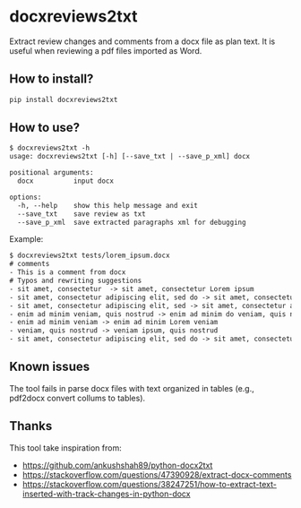 # docxreviews2txt

Extract review changes and comments from a docx file as plan text.
It is useful when reviewing a pdf files imported as Word. 

## How to install? 

```bash
pip install docxreviews2txt
```

## How to use?

```txt
$ docxreviews2txt -h
usage: docxreviews2txt [-h] [--save_txt | --save_p_xml] docx

positional arguments:
  docx          input docx

options:
  -h, --help    show this help message and exit
  --save_txt    save review as txt
  --save_p_xml  save extracted paragraphs xml for debugging
```
  
Example:

```txt
$ docxreviews2txt tests/lorem_ipsum.docx
# comments
- This is a comment from docx
# Typos and rewriting suggestions
- sit amet, consectetur  -> sit amet, consectetur Lorem ipsum
- sit amet, consectetur adipiscing elit, sed do -> sit amet, consectetur elit, sed do
- sit amet, consectetur adipiscing elit, sed -> sit amet, consectetur adipiscings elit, sed
- enim ad minim veniam, quis nostrud -> enim ad minim do veniam, quis nostrud
- enim ad minim veniam -> enim ad minim Lorem veniam
- veniam, quis nostrud -> veniam ipsum, quis nostrud
- sit amet, consectetur adipiscing elit, sed do -> sit amet, consectetur elit, sed do
```

## Known issues

The tool fails in parse docx files with text organized in tables (e.g., pdf2docx convert collums to tables). 

## Thanks

This tool take inspiration from:

- https://github.com/ankushshah89/python-docx2txt
- https://stackoverflow.com/questions/47390928/extract-docx-comments
- https://stackoverflow.com/questions/38247251/how-to-extract-text-inserted-with-track-changes-in-python-docx